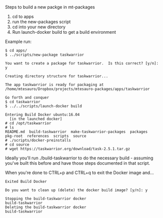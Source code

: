 Steps to build a new packge in mt-packages

1. cd to apps
1. run the new-packages script
1. cd into your new directory
1. Run launch-docker build to get a build environment


Example run:

```
$ cd apps/
$ ../scripts/new-package taskwarrior

You want to create a package for taskwarrior.  Is this correct? [y/n]: y

Creating directory structure for taskwarrior...

The app taskwarrior is ready for packaging at /home/mtesauro/Dropbox/projects/mtesauro-packages/apps/taskwarrior

Go forth and conquer
$ cd taskwarrior
$ ../../scripts/launch-docker build

Entering Build Docker ubuntu:16.04
  [in the launched docker]
# cd /opt/taskwarrior
# ls
README.md  build-taskwarrior  make-taskwarrior-packages  packages  pkg-root  references  scripts  source
# ./scripts/docker-preinstalls
# cd source
# wget https://taskwarrior.org/download/task-2.5.1.tar.gz
```

Ideally you'll run ./build-taskwarrior to do the necessary build - assuming you've built this before and have those steps documented in that script. 

When you're done to CTRL+p and CTRL+q to exit the Docker image and...

```
Exited Build Docker 

Do you want to clean up (delete) the docker build image? [y/n]: y

Stopping the build-taskwarrior docker
build-taskwarrior
Deleting the build-taskwarrior docker
build-taskwarrior
```